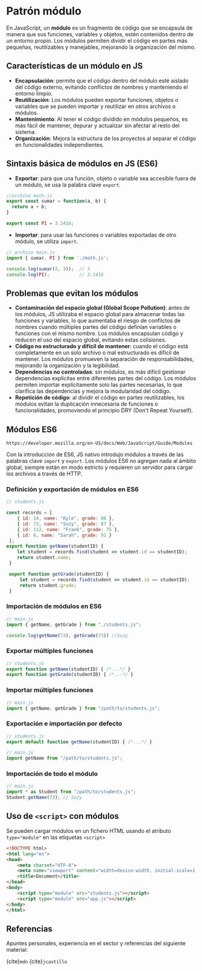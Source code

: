 # Patrón módulo
En JavaScript, un **módulo** es un fragmento de código que se encapsula de manera que sus funciones, variables y objetos, estén contenidos dentro de un entorno propio. Los módulos permiten dividir el código en partes más pequeñas, reutilizables y manejables, mejorando la organización del mismo.

## Características de un módulo en JS
- **Encapsulación**: permite que el código dentro del módulo esté aislado del código externo, evitando conflictos de nombres y manteniendo el entorno limpio.
- **Reutilización**: Los módulos pueden exportar funciones, objetos o variables que se pueden importar y reutilizar en otros archivos o módulos.
- **Mantenimiento**: Al tener el código dividido en módulos pequeños, es más fácil de mantener, depurar y actualizar sin afectar al resto del sistema.
- **Organización**: Mejora la estructura de los proyectos al separar el código en funcionalidades independientes.

## Sintaxis básica de módulos en JS (ES6)
- **Exportar**: para que una función, objeto o variable sea accesible fuera de un módulo, se usa la palabra clave `export`.
```js
//archivo math.js
export const sumar = function(a, b) {
  return a + b;
}

export const PI = 3.1416;
```

- **Importar**: para usar las funciones o variables exportadas de otro módulo, se utiliza `import`.
```js
// archivo main.js
import { sumar, PI } from './math.js';

console.log(sumar(2, 3));  // 5
console.log(PI);           // 3.1416

```
## Problemas que evitan los módulos
- **Contaminación del espacio global (Global Scope Pollution)**: antes de los módulos, JS utilizaba el espacio global para almacenar todas las funciones y variables, lo que aumentaba el riesgo de conflictos de nombres cuando múltiples partes del código definían variables o funciones con el mismo nombre. Los módulos encapsulan código y reducen el uso del espacio global, evitando estas colisiones.
- **Código no estructurado y difícil de mantener**: cuando el código está completamente en un solo archivo o mal estructurado es difícil de mantener. Los módulos promueven la separación de responsabilidades, mejorando la organización y la legibilidad.
- **Dependencias no controladas**: sin módulos, es más dificil gestionar dependencias explícitas entre diferentes partes del código. Los módulos permiten importar explícitamente solo las partes necesarias, lo que clarifica las dependencias y mejora la modularidad del código.
- **Repetición de código**: al dividir el código en partes reutilizables, los módulos evitan la duplicación innecesaria de funciones o funcionalidades, promoviendo el principio DRY (Don't Repeat Yourself).

## Módulos ES6

```{note}
https://developer.mozilla.org/en-US/docs/Web/JavaScript/Guide/Modules
```

Con la introducción de ES6, JS nativo introdujo módulos a través de las palabras clave `import` y `export`. Los módulos ES6 no agregan nada al ámbito global, siempre están en modo estricto y requieren un servidor para cargar los archivos a través de HTTP.

### Definición y exportación de módulos en ES6
```js
// students.js

const records = [
    { id: 14, name: "Kyle", grade: 86 }, 
    { id: 73, name: "Suzy", grade: 87 }, 
    { id: 112, name: "Frank", grade: 75 }, 
    { id: 6, name: "Sarah", grade: 91 }
 ];
export function getName(studentID) {
    let student = records.find(student => student.id == studentID);
    return student.name;
 }

 export function getGrade(studentID) {
     let student = records.find(student => student.id == studentID);
     return student.grade;
 }
```

### Importación de módulos en ES6
```js
// main.js
import { getName, getGrade } from "./students.js";

console.log(getName(73), getGrade(73)) //Suzy
```

### Exportar múltiples funciones
```js
// students.js
export function getName(studentID) { /*...*/ }
export function getGrade(studentID) { /*...*/ }
```

### Importar múltiples funciones
```js
// main.js
import { getName, getGrade } from "/path/to/students.js";
```

### Exportación e importación por defecto
```js
// students.js
export default function getName(studentID) { /*...*/ }

// main.js
import getName from "/path/to/students.js";
```

### Importación de todo el módulo
```js
// main.js
import * as Student from "/path/to/students.js";
Student.getName(73); // Suzy
```

## Uso de `<script>` con módulos
Se pueden cargar módulos en un fichero HTML usando el atributo `type="module"` en las etiquetas `<script>`

```html
<!DOCTYPE html>
<html lang="en">
<head>
    <meta charset="UTF-8">
    <meta name="viewport" content="width=device-width, initial-scale=1.0">
    <title>Document</title>
</head>
<body>
    <script type="module" src="students.js"></script>
    <script type="module" src="app.js"></script>
</body>
</html>
```

## Referencias

Apuntes personales, experiencia en el sector y referencias del siguiente material:

{cite}`mdn`
{cite}`jcastillo`